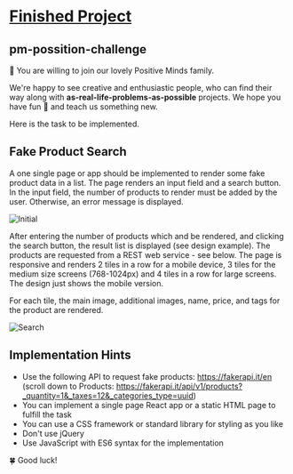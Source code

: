 
<h1><a href="https://esteecodes.github.io/pm-possition-challenge/pm-vanilla-js/">Finished Project</a></h1>

## pm-possition-challenge

🎉 You are willing to join our lovely Positive Minds family.

We're happy to see creative and enthusiastic people, who can find their way along with **as-real-life-problems-as-possible** projects. We hope you have fun :tada: and teach us something new.

Here is the task to be implemented.

## Fake Product Search

A one single page or app should be implemented to render some fake product data in a list. The page renders an input field and a search button. In the input field, the number of products to render must be added by the user. Otherwise, an error message is displayed.

![Initial](/design/image001.png)

After entering the number of products which and be rendered, and clicking the search button, the result list is displayed (see design example). The products are requested from a REST web service - see below. The page is responsive and renders 2 tiles in a row for a mobile device, 3 tiles for the medium size screens (768-1024px) and 4 tiles in a row for large screens. The design just shows the mobile version.

For each tile, the main image, additional images, name, price, and tags for the product are rendered.

![Search](/design/image002.png)

## Implementation Hints

- Use the following API to request fake products: https://fakerapi.it/en (scroll down to Products: https://fakerapi.it/api/v1/products?_quantity=1&_taxes=12&_categories_type=uuid)
- You can implement a single page React app or a static HTML page to fulfill the task
- You can use a CSS framework or standard library for styling as you like
- Don't use jQuery
- Use JavaScript with ES6 syntax for the implementation

🍀 Good luck!
